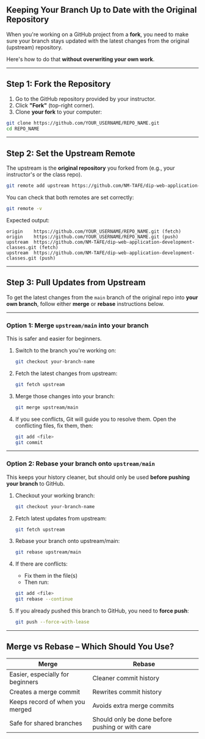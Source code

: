 ## Keeping Your Branch Up to Date with the Original Repository

When you're working on a GitHub project from a **fork**, you need to make sure your branch stays updated with the latest changes from the original (upstream) repository.

Here's how to do that **without overwriting your own work**.

---

## Step 1: Fork the Repository

1. Go to the GitHub repository provided by your instructor.
2. Click **"Fork"** (top-right corner).
3. Clone **your fork** to your computer:

```bash
git clone https://github.com/YOUR_USERNAME/REPO_NAME.git
cd REPO_NAME
```

---

## Step 2: Set the Upstream Remote

The upstream is the **original repository** you forked from (e.g., your instructor's or the class repo).

```bash
git remote add upstream https://github.com/NM-TAFE/dip-web-application-development-classes.git
```

You can check that both remotes are set correctly:

```bash
git remote -v
```

Expected output:

```
origin    https://github.com/YOUR_USERNAME/REPO_NAME.git (fetch)
origin    https://github.com/YOUR_USERNAME/REPO_NAME.git (push)
upstream  https://github.com/NM-TAFE/dip-web-application-development-classes.git (fetch)
upstream  https://github.com/NM-TAFE/dip-web-application-development-classes.git (push)
```

---

## Step 3: Pull Updates from Upstream

To get the latest changes from the `main` branch of the original repo into **your own branch**, follow either **merge** or **rebase** instructions below.

---

### Option 1: **Merge** `upstream/main` into your branch

This is safer and easier for beginners.

1. Switch to the branch you're working on:

   ```bash
   git checkout your-branch-name
   ```

2. Fetch the latest changes from upstream:

   ```bash
   git fetch upstream
   ```

3. Merge those changes into your branch:

   ```bash
   git merge upstream/main
   ```

4. If you see conflicts, Git will guide you to resolve them. Open the conflicting files, fix them, then:

   ```bash
   git add <file>
   git commit
   ```

---

### Option 2: **Rebase** your branch onto `upstream/main`

This keeps your history cleaner, but should only be used **before pushing your branch** to GitHub.

1. Checkout your working branch:

   ```bash
   git checkout your-branch-name
   ```

2. Fetch latest updates from upstream:

   ```bash
   git fetch upstream
   ```

3. Rebase your branch onto upstream/main:

   ```bash
   git rebase upstream/main
   ```

4. If there are conflicts:

   - Fix them in the file(s)
   - Then run:

   ```bash
   git add <file>
   git rebase --continue
   ```

5. If you already pushed this branch to GitHub, you need to **force push**:

   ```bash
   git push --force-with-lease
   ```

---

## Merge vs Rebase – Which Should You Use?

| Merge                            | Rebase                                          |
| -------------------------------- | ----------------------------------------------- |
| Easier, especially for beginners | Cleaner commit history                          |
| Creates a merge commit           | Rewrites commit history                         |
| Keeps record of when you merged  | Avoids extra merge commits                      |
| Safe for shared branches         | Should only be done before pushing or with care |
